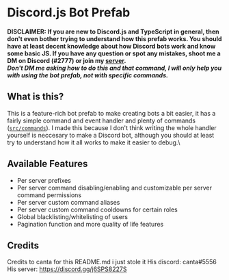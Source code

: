 # Discord.js Bot Prefab

**DISCLAIMER: If you are new to Discord.js and TypeScript in general, then don't even bother trying to understand how this prefab works. You should have at least decent knowledge about how Discord bots work and know some basic JS. If you have any question or spot any mistakes, shoot me a DM on Discord (</RadPlayz>#2777) or join my [server](https://discord.gg/rm6GP9wypc).**\
**_Don't DM me asking how to do this and that command, I will only help you with using the bot prefab, not with specific commands._**

## What is this?

This is a feature-rich bot prefab to make creating bots a bit easier, it has a fairly simple command and event handler and plenty of commands ([`src/commands`](src/commands)). I made this because I don't think writing the whole handler yourself is neccesary to make a Discord bot, although you should at least try to understand how it all works to make it easier to debug.\

## Available Features

- Per server prefixes
- Per server command disabling/enabling and customizable per server command permissions
- Per server custom command aliases
- Per server custom command cooldowns for certain roles
- Global blacklisting/whitelisting of users
- Pagination function and more quality of life features

## Credits

Credits to canta for this README.md i just stole it
His discord: canta#5556
His server: https://discord.gg/j6SPS8227S
